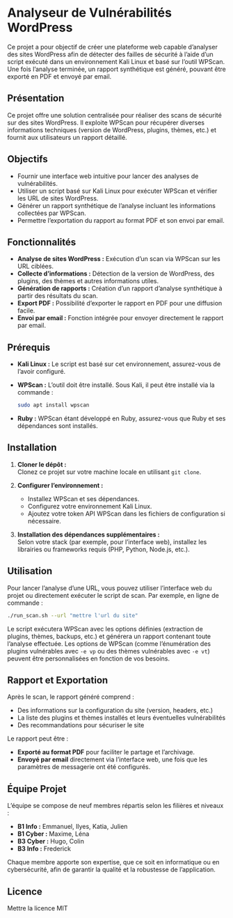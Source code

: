 # Analyseur de Vulnérabilités WordPress

Ce projet a pour objectif de créer une plateforme web capable d’analyser des sites WordPress afin de détecter des failles de sécurité à l’aide d’un script exécuté dans un environnement Kali Linux et basé sur l’outil WPScan. Une fois l’analyse terminée, un rapport synthétique est généré, pouvant être exporté en PDF et envoyé par email.

## Présentation

Ce projet offre une solution centralisée pour réaliser des scans de sécurité sur des sites WordPress. Il exploite WPScan pour récupérer diverses informations techniques (version de WordPress, plugins, thèmes, etc.) et fournit aux utilisateurs un rapport détaillé.

## Objectifs

- Fournir une interface web intuitive pour lancer des analyses de vulnérabilités.
- Utiliser un script basé sur Kali Linux pour exécuter WPScan et vérifier les URL de sites WordPress.
- Générer un rapport synthétique de l’analyse incluant les informations collectées par WPScan.
- Permettre l’exportation du rapport au format PDF et son envoi par email.

## Fonctionnalités

- **Analyse de sites WordPress :** Exécution d’un scan via WPScan sur les URL ciblées.
- **Collecte d’informations :** Détection de la version de WordPress, des plugins, des thèmes et autres informations utiles.
- **Génération de rapports :** Création d’un rapport d’analyse synthétique à partir des résultats du scan.
- **Export PDF :** Possibilité d’exporter le rapport en PDF pour une diffusion facile.
- **Envoi par email :** Fonction intégrée pour envoyer directement le rapport par email.

## Prérequis

- **Kali Linux :** Le script est basé sur cet environnement, assurez-vous de l’avoir configuré.
- **WPScan :** L’outil doit être installé. Sous Kali, il peut être installé via la commande :
  
  ```bash
  sudo apt install wpscan
  ```

- **Ruby :** WPScan étant développé en Ruby, assurez-vous que Ruby et ses dépendances sont installés.


## Installation

1. **Cloner le dépôt :**  
   Clonez ce projet sur votre machine locale en utilisant `git clone`.

2. **Configurer l’environnement :**  
   - Installez WPScan et ses dépendances.
   - Configurez votre environnement Kali Linux.
   - Ajoutez votre token API WPScan dans les fichiers de configuration si nécessaire.

3. **Installation des dépendances supplémentaires :**  
   Selon votre stack (par exemple, pour l’interface web), installez les librairies ou frameworks requis (PHP, Python, Node.js, etc.).

## Utilisation

Pour lancer l’analyse d’une URL, vous pouvez utiliser l’interface web du projet ou directement exécuter le script de scan. Par exemple, en ligne de commande :

```bash
./run_scan.sh --url "mettre l'url du site"
```

Le script exécutera WPScan avec les options définies (extraction de plugins, thèmes, backups, etc.) et générera un rapport contenant toute l’analyse effectuée. Les options de WPScan (comme l’énumération des plugins vulnérables avec `-e vp` ou des thèmes vulnérables avec `-e vt`) peuvent être personnalisées en fonction de vos besoins.

## Rapport et Exportation

Après le scan, le rapport généré comprend :

- Des informations sur la configuration du site (version, headers, etc.)
- La liste des plugins et thèmes installés et leurs éventuelles vulnérabilités
- Des recommandations pour sécuriser le site

Le rapport peut être :
- **Exporté au format PDF** pour faciliter le partage et l’archivage.
- **Envoyé par email** directement via l’interface web, une fois que les paramètres de messagerie ont été configurés.

## Équipe Projet

L’équipe se compose de neuf membres répartis selon les filières et niveaux :

- **B1 Info :** Emmanuel, Ilyes, Katia, Julien
- **B1 Cyber :** Maxime, Léna
- **B3 Cyber :** Hugo, Colin
- **B3 Info :** Frederick

Chaque membre apporte son expertise, que ce soit en informatique ou en cybersécurité, afin de garantir la qualité et la robustesse de l’application.

## Licence

Mettre la licence MIT



